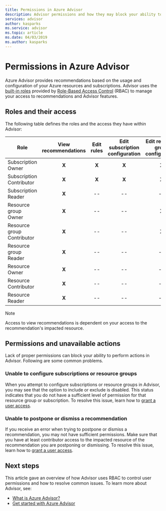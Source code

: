 ```yaml
---
title: Permissions in Azure Advisor 
description: Advisor permissions and how they may block your ability to configure subscriptions or postpone or dismiss recommendations.
services: advisor
author: kasparks
ms.service: advisor
ms.topic: article
ms.date: 04/03/2019
ms.author: kasparks
---
```


# Permissions in Azure Advisor

Azure Advisor provides recommendations based on the usage and configuration of your Azure resources and subscriptions. Advisor uses the [built-in roles](https://docs.microsoft.com/azure/role-based-access-control/built-in-roles) provided by [Role-Based Access Control](https://docs.microsoft.com/azure/role-based-access-control/overview) (RBAC) to manage your access to recommendations and Advisor features. 

## Roles and their access

The following table defines the roles and the access they have within Advisor:

| **Role** | **View recommendations** | **Edit rules** | **Edit subscription configuration** | **Edit resource group configuration**| **Dismiss and postpone recommendations**|
|---|:---:|:---:|:---:|:---:|:---:|
|Subscription Owner|**X**|**X**|**X**|**X**|**X**|
|Subscription Contributor|**X**|**X**|**X**|**X**|**X**|
|Subscription Reader|**X**|--|--|--|--|
|Resource group Owner|**X**|--|--|**X**|**X**|
|Resource group Contributor|**X**|--|--|**X**|**X**|
|Resource group Reader|**X**|--|--|--|--|
|Resource Owner|**X**|--|--|--|**X**|
|Resource Contributor|**X**|--|--|--|**X**|
|Resource Reader|**X**|--|--|--|--|

> [!NOTE]
> Access to view recommendations is dependent on your access to the recommendation's impacted resource.

## Permissions and unavailable actions

Lack of proper permissions can block your ability to perform actions in Advisor. Following are some common problems.

### Unable to configure subscriptions or resource groups

When you attempt to configure subscriptions or resource groups in Advisor, you may see that the option to include or exclude is disabled. This status indicates that you do not have a sufficient level of permission for that resource group or subscription. To resolve this issue, learn how to [grant a user access](https://docs.microsoft.com/azure/role-based-access-control/quickstart-assign-role-user-portal).

### Unable to postpone or dismiss a recommendation

If you receive an error when trying to postpone or dismiss a recommendation, you may not have sufficient permissions. Make sure that you have at least contributor access to the impacted resource of the recommendation you are postponing or dismissing. To resolve this issue, learn how to [grant a user access](https://docs.microsoft.com/azure/role-based-access-control/quickstart-assign-role-user-portal).

## Next steps

This article gave an overview of how Advisor uses RBAC to control user permissions and how to resolve common issues. To learn more about Advisor, see:

- [What is Azure Advisor?](https://docs.microsoft.com/azure/advisor/advisor-overview)
- [Get started with Azure Advisor](https://docs.microsoft.com/azure/advisor/advisor-get-started)
